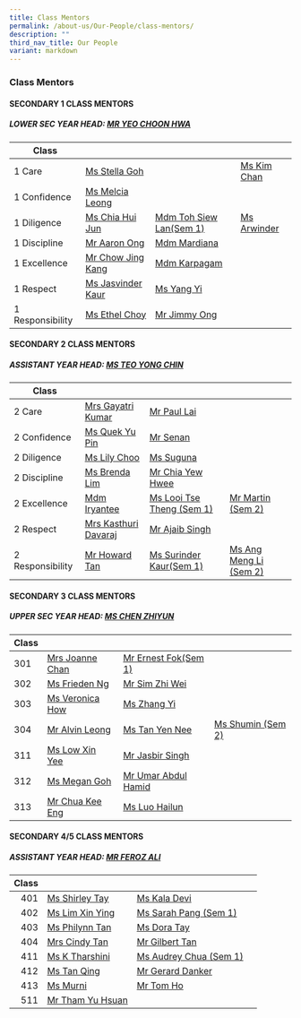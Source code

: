 ```yaml
---
title: Class Mentors
permalink: /about-us/Our-People/class-mentors/
description: ""
third_nav_title: Our People
variant: markdown
---
```

### Class Mentors

#### SECONDARY 1 CLASS MENTORS

##### LOWER SEC YEAR HEAD: [MR YEO CHOON HWA](mailto:yeo_choon_hwa@moe.edu.sg)

| Class 	|  	|  	|  	|
|---	|---	|---	|---	|
| 1 Care 	| [Ms Stella Goh](mailto:stella_goh@moe.edu.sg)| 	|[Ms Kim Chan](mailto:)
| 1 Confidence 	| [Ms Melcia Leong](mailto:hui_lin_melcia_leong@moe.edu.sg)	|  	|
| 1 Diligence 	| [Ms Chia Hui Jun](mailto:chia_hui_jun@moe.edu.sg) |  [Mdm Toh Siew Lan(Sem 1)](mailto:toh_siew_lan@moe.edu.sg) |  [Ms Arwinder](mailto:@moe.edu.sg) |
| 1 Discipline 	|[Mr Aaron Ong](mailto:ong_meng_yeow_aaron@moe.edu.sg)  	| [Mdm Mardiana](mailto:mardiana_binti_mohd_ahzhar@schools.gov.sg) 	|
| 1 Excellence 	|[Mr Chow Jing Kang](mailto:Chow_Jing_Kang@moe.edu.sg) | [Mdm Karpagam](mailto:ulaganathan_karpagam@moe.edu.sg)|
| 1 Respect 	| [Ms Jasvinder Kaur](mailto:jasvinder_kaur_pannu@moe.edu.sg) |  [Ms Yang Yi](mailto:Yang_Yi@moe.edu.sg)	| 
| 1 Responsibility 	| [Ms Ethel Choy](mailto:choy_hui_zhen_ethel@moe.edu.sg) | [Mr Jimmy Ong](mailto:ong_meng_guan_jimmy@moe.edu.sg)	|

#### SECONDARY 2 CLASS MENTORS

##### ASSISTANT YEAR HEAD: [MS TEO YONG CHIN](mailto:teo_yong_chin@moe.edu.sg)

| Class 	|  	|  	|  	|
|---	|---	|---	|---	|
| 2 Care  	| [Mrs Gayatri Kumar](mailto:gayatri_devi@moe.edu.sg)|  [Mr Paul Lai](mailto:paul_lai_chyi_shyan@moe.edu.sg)	|  	| 
| 2 Confidence  	| [Ms Quek Yu Pin](mailto:quek_yu_pin@moe.edu.sg)	|[Mr Senan](mailto:senan_b_long@moe.edu.sg)| 	| 
|2 Diligence 	| [Ms Lily Choo](mailto:choo_li_chin_lily@moe.edu.sg) 	| [Ms Suguna](mailto:manikandan_suguna@moe.edu.sg) 	|  	| 
|  2 Discipline 	| [Ms Brenda Lim ](mailto:lim_jing_qi_brenda@moe.edu.sg)	| [Mr Chia Yew Hwee](mailto:chia_yew_hwee@moe.edu.sg)		| 
| 2 Excellence | [Mdm Iryantee ](mailto:iryantee_jaffar@moe.edu.sg)	| [Ms Looi Tse Theng (Sem 1) ](mailto:looi_tse_theng@moe.edu.sg)	| [Mr Martin (Sem 2) ](mailto:@moe.edu.sg)	| 
| 2 Respect | [Mrs Kasthuri Davaraj](mailto:kasthuri_mahanthran@moe.edu.sg) 	| [Mr Ajaib Singh](mailto:ajaib_singh_gurbachan_s@moe.edu.sg)| 
| 2 Responsibility 		| [Mr Howard Tan](mailto:tan_ching_hau_howard@moe.edu.sg) 	|[Ms Surinder Kaur(Sem 1)](mailto:surinder_kaur@moe.edu.sg) 	|[Ms Ang Meng Li (Sem 2)](mailto:ang_meng_li@moe.edu.sg) 	|



#### SECONDARY 3 CLASS MENTORS

##### UPPER SEC YEAR HEAD: [MS CHEN ZHIYUN](mailto:chen_zhiyun@moe.edu.sg)

| Class 	|  	|  	|  	|
|---	|---	|---	|---	|
| 301 	| [Mrs Joanne Chan ](mailto:jia_en_joanne_loo@moe.edu.sg)		| [Mr Ernest Fok(Sem 1)](mailto:fok_chee_wel@moe.edu.sg) 	|  	|
| 302 	| [Ms Frieden Ng](mailto:ng_chih_qing@moe.edu.sg)	| [Mr Sim Zhi Wei](mailto:sim_zhi_wei@moe.edu.sg) 	|  	|
| 303 	|[ Ms Veronica How ](mailto:how_xin_yi_veronica@moe.edu.sg)	| [Ms Zhang Yi ](mailto:zhang_yi_a@moe.edu.sg)		|  	|
| 304 	|[ Mr Alvin Leong](mailto:leong_wei_jie_alvin@moe.edu.sg)	|[ Ms Tan Yen Nee](mailto:tan_yen_nee@moe.edu.sg)		| [ Ms Shumin (Sem 2)](mailto:@moe.edu.sg)		|
| 311 	| [Ms Low Xin Yee](mailto:low_xin_yee@moe.edu.sg)	| [Mr Jasbir Singh](mailto:jasbir_singh_a@moe.edu.sg) 	|  	|
| 312 	| [Ms Megan Goh](mailto:goh_xin_yi_megan@moe.edu.sg) 	|[ Mr Umar Abdul Hamid](mailto:umar_abdul_hamid@moe.edu.sg)
| 313 	| [Mr Chua Kee Eng ](mailto:chua_kee_eng@moe.edu.sg)	| [Ms Luo Hailun](mailto:luo_hailun@moe.edu.sg)|	|


#### SECONDARY 4/5 CLASS MENTORS

##### ASSISTANT YEAR HEAD: [MR FEROZ ALI](mailto:feroz_ali@moe.edu.sg)

| Class 	|  	|  	|  	|
|---:	|---	|---	|---	|
| 401 	| [Ms Shirley Tay](mailto:Shirley_Tay@moe.edu.sg)	| [Ms Kala Devi](mailto:kala_devi_santha_kumar@moe.edu.sg) 	|  	|
| 402 	|  [Ms Lim Xin Ying](mailto:lim_xin_ying_1@moe.edu.sg) 	| [Ms Sarah Pang (Sem 1) ](mailto:Sarah_PANG_PEI_WEN@moe.edu.sg) 	|  	|
| 403 	| [Ms Philynn Tan](mailto:tan_hong_bee_philynn@moe.edu.sg) 	| [Ms Dora Tay ](mailto:dora_tay_hui_xuan@moe.edu.sg)	|  	|
| 404 	| [Mrs Cindy Tan](mailto:yew_siew_ping_cindy@moe.edu.sg)	| [Mr Gilbert Tan ](mailto:gilbert_tan_wei_beng@moe.edu.sg)	|  	|
| 411 	| [Ms K Tharshini ](mailto:tharshini_karthigesan@moe.edu.sg)	| [Ms Audrey Chua (Sem 1)](mailto:chua_sing_li_audrey@moe.edu.sg) 	|  	|
| 412 	| [Ms Tan Qing](mailto:tan_qing@moe.edu.sg)	| [Mr Gerard Danker](mailto:gerard_danker@moe.edu.sg)	|  	|
| 413 	| [Ms Murni ](mailto:murni_iryani_mohd_hanafi@moe.edu.sg)	| [Mr Tom Ho ](mailto:ho_hai_long@moe.edu.sg)	| 
| 511 	| [Mr Tham Yu Hsuan](mailto:tham_yu_hsuan@moe.edu.sg)	|  	|  	|